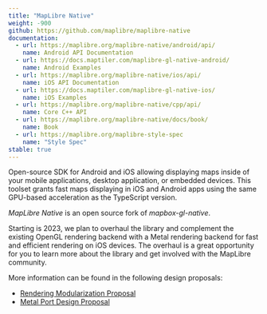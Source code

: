 ```yaml
---
title: "MapLibre Native"
weight: -900
github: https://github.com/maplibre/maplibre-native
documentation:
  - url: https://maplibre.org/maplibre-native/android/api/
    name: Android API Documentation
  - url: https://docs.maptiler.com/maplibre-gl-native-android/
    name: Android Examples
  - url: https://maplibre.org/maplibre-native/ios/api/
    name: iOS API Documentation
  - url: https://docs.maptiler.com/maplibre-gl-native-ios/
    name: iOS Examples
  - url: https://maplibre.org/maplibre-native/cpp/api/
    name: Core C++ API
  - url: https://maplibre.org/maplibre-native/docs/book/
    name: Book
  - url: https://maplibre.org/maplibre-style-spec
    name: "Style Spec"
stable: true
---
```


Open-source SDK for Android and iOS allowing displaying maps inside of your
mobile applications, desktop application, or embedded devices.
This toolset grants fast maps displaying in iOS and Android apps using the
same GPU-based acceleration as the TypeScript version.

_MapLibre Native_ is an open source fork of _mapbox-gl-native_.

Starting is 2023, we plan to overhaul the library and complement the existing OpenGL rendering backend with a Metal rendering backend for fast and efficient rendering on iOS devices. The overhaul is a great opportunity for you to learn more about the library and get involved with the MapLibre community.

More information can be found in the following design proposals:

- [Rendering Modularization Proposal](https://github.com/maplibre/maplibre-native/pull/547/)
- [Metal Port Design Proposal](https://github.com/maplibre/maplibre-native/pull/580/)
